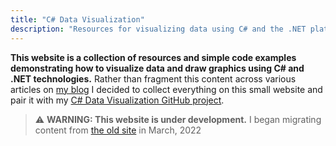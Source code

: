 ```yaml
---
title: "C# Data Visualization"
description: "Resources for visualizing data using C# and the .NET platform"
---
```


**This website is a collection of resources and simple code examples demonstrating how to visualize data and draw graphics using C# and .NET technologies.** Rather than fragment this content across various articles on [my blog](https://swharden.com/blog/) I decided to collect everything on this small website and pair it with my [C# Data Visualization GitHub project](https://github.com/swharden/Csharp-Data-Visualization).

> ⚠️ **WARNING: This website is under development.** I began migrating content from [the old site](https://swharden.com/CsharpDataVis/) in March, 2022